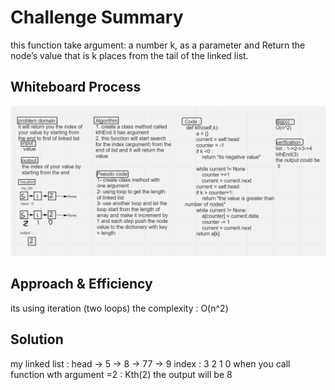 # Challenge Summary
<!-- Description of the challenge -->
this function take argument: a number k, as a parameter and Return the node’s value that is k places from the tail of the linked list.

## Whiteboard Process
<!-- Embedded whiteboard image -->
![Kth method](Kth.PNG)
## Approach & Efficiency
<!-- What approach did you take? Why? What is the Big O space/time for this approach? -->
its using iteration (two loops) 
the complexity : O(n^2)
## Solution
<!-- Show how to run your code, and examples of it in action -->
my linked list :
head -> 5 -> 8 -> 77 -> 9
index : 3    2     1    0
when you call function wth argument =2 :
Kth(2)
the output will be
8
